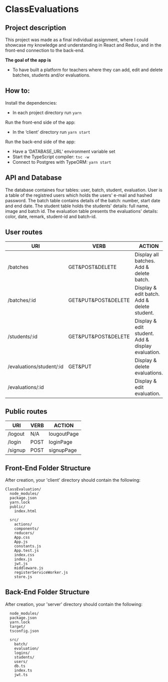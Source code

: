 # ClassEvaluations

## Project description

This project was made as a final individual assignment, where I could showcase my knowledge and understanding in React and Redux, and in the front-end connection to the back-end.

**The goal of the app is**

* To have built a platform for teachers where they can add, edit and delete batches, students and/or evaluations.

## How to:

Install the dependencies:

* In each project directory run `yarn `

Run the front-end side of the app:

* In the ‘client’ directory run `yarn start`

Run the back-end side of the app:

* Have a ‘DATABASE_URL' environment variable set
* Start the TypeScript compiler: `tsc -w`
* Connect to Postgres with TypeORM: `yarn start`

## API and Database

The database containes four tables: user, batch, student, evaluation. 
User is a table of the registred users which holds the users' e-mail and hashed password.
The batch table contains details of the batch: number, start date and end date.
The student table holds the students' details: full name, image and batch id.
The evaluation table presents the evaluations' details: color, date, remark, student-id and batch-id.

## User routes

|**URI**|**VERB**|**ACTION**|
|--------------------------|---------------------|---------------------------------------------------|
| /batches                 | GET&POST&DELETE     | Display all batches. Add & delete batch.          |
| /batches/:id             | GET&PUT&POST&DELETE | Display & edit batch. Add & delete student.       |
| /students/:id            | GET&PUT&POST&DELETE | Display & edit student. Add & display evaluation. |            
| /evaluations/student/:id | GET&PUT             | Display & delete evaluations.                     |
| /evaluations/:id         |                     | Display & edit evaluation.                        |


## Public routes

|**URI**|**VERB**|**ACTION**|
|-------------|---------|-----------------------------------|
| /logout     | N/A     | lougoutPage                       |
| /login      | POST    | loginPage                         |
| /signup     | POST    | signupPage                        |


## Front-End Folder Structure

After creation, your 'client' directory should contain the following:

```
ClassEvaluation/
  node_modules/
  package.json
  yarn.lock
  public/
    index.html
    
  src/
    actions/
    components/
    reducers/
    App.css
    App.js
    constants.js
    App.test.js
    index.css
    index.js 
    jwt.js
    middleware.js
    registerServiceWorker.js
    store.js
```

## Back-End Folder Structure

After creation, your 'server' directory should contain the following:

```
  node_modules/
  package.json
  yarn.lock
  target/
  tsconfig.json
  
  src/
    batch/
    evaluation/
    logins/
    students/
    users/
    db.ts
    index.ts
    jwt.ts

```
    
